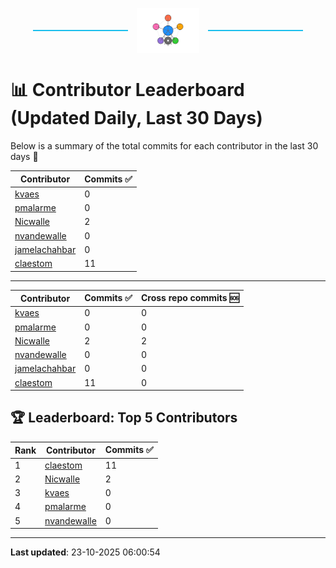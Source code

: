 <p align="center">
  <span style="display: inline-block; width: 30%; border-top: 2px solid #1bbfed; vertical-align: middle;"></span>
  <img src="../logo/belengexplogo.png" alt="Innersource Logo" style="width:20%; vertical-align: middle; margin: 0 10px;" />
  <span style="display: inline-block; width: 30%; border-top: 2px solid #1bbfed; vertical-align: middle;"></span>
</p> 

# 📊 Contributor Leaderboard (Updated Daily, Last 30 Days)

Below is a summary of the total commits for each contributor in the last 30 days 🚀

| Contributor  | Commits ✅ | 
|-------------| --------|
| [kvaes](https://github.com/kvaes) | 0 | 
| [pmalarme](https://github.com/pmalarme) | 0 | 
| [Nicwalle](https://github.com/Nicwalle) | 2 | 
| [nvandewalle](https://github.com/nvandewalle) | 0 | 
| [jamelachahbar](https://github.com/jamelachahbar) | 0 | 
| [claestom](https://github.com/claestom) | 11 | 

----

| Contributor  | Commits ✅ | Cross  repo commits 🆘 |
|-------------| --------| --------|
| [kvaes](https://github.com/kvaes) | 0 | 0 | 
| [pmalarme](https://github.com/pmalarme) | 0 | 0 | 
| [Nicwalle](https://github.com/Nicwalle) | 2 | 2 | 
| [nvandewalle](https://github.com/nvandewalle) | 0 | 0 | 
| [jamelachahbar](https://github.com/jamelachahbar) | 0 | 0 | 
| [claestom](https://github.com/claestom) | 11 | 0 | 

## 🏆 Leaderboard: Top 5 Contributors 

| Rank | Contributor | Commits ✅ |
|------|-------------|---------|
| 1 | [claestom](https://github.com/claestom) | 11 |
| 2 | [Nicwalle](https://github.com/Nicwalle) | 2 |
| 3 | [kvaes](https://github.com/kvaes) | 0 |
| 4 | [pmalarme](https://github.com/pmalarme) | 0 |
| 5 | [nvandewalle](https://github.com/nvandewalle) | 0 |

----

**Last updated**: 23-10-2025 06:00:54